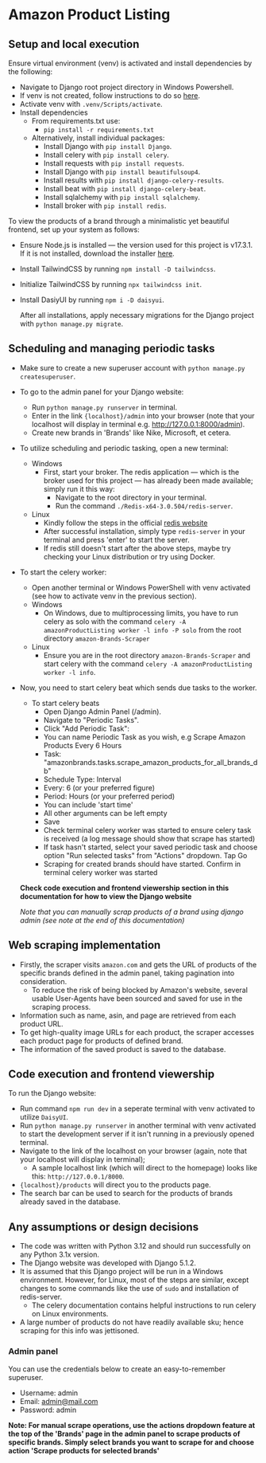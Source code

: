 # Amazon Product Listing
## Setup and local execution

Ensure virtual environment (venv) is activated and install dependencies by the following:
- Navigate to Django root project directory in Windows Powershell.
- If venv is not created, follow instructions to do so [here](https://docs.python.org/3/library/venv.html).
- Activate venv with `.venv/Scripts/activate`.
- Install dependencies
  - From requirements.txt use:
    - `pip install -r requirements.txt`
  - Alternatively, install individual packages:
    - Install Django with `pip install Django`.
    - Install celery with `pip install celery`.
    - Install requests with `pip install requests`.
    - Install Django with `pip install beautifulsoup4`.
    - Install results with `pip install django-celery-results`.
    - Install beat with `pip install django-celery-beat`.
    - Install sqlalchemy with `pip install sqlalchemy`.
    - Install broker with `pip install redis`.

To view the products of a brand through a minimalistic yet beautiful frontend, set up your system as follows:
+ Ensure Node.js is installed — the version used for this project is v17.3.1. If it is not installed, download the installer [here](https://nodejs.org/en/download).
+ Install TailwindCSS by running `npm install -D tailwindcss`.
+ Initialize TailwindCSS by running `npx tailwindcss init`.
+ Install DasiyUI by running `npm i -D daisyui`.

    After all installations, apply necessary migrations for the Django project with `python manage.py migrate`.

## Scheduling and managing periodic tasks
- Make sure to create a new superuser account with `python manage.py createsuperuser`.
- To go to the admin panel for your Django website:
  - Run `python manage.py runserver` in terminal.
  - Enter in the link `{localhost}/admin` into your browser (note that your localhost will display in terminal e.g. http://127.0.0.1:8000/admin).
  - Create new brands in 'Brands' like Nike, Microsoft, et cetera.
- To utilize scheduling and periodic tasking, open a new terminal:
  - Windows
    - First, start your broker. The redis application — which is the broker used for this project — has already been made available; simply run it this way:
      - Navigate to the root directory in your terminal.
      - Run the command `./Redis-x64-3.0.504/redis-server`.
  - Linux
    - Kindly follow the steps in the official [redis website](https://redis.io/docs/latest/operate/oss_and_stack/install/install-redis/install-redis-on-linux/)
    - After successful installation, simply type `redis-server` in your terminal and press 'enter' to start the server.
    - If redis still doesn't start after the above steps, maybe try checking your Linux distribution or try using Docker.
- To start the celery worker:
  - Open another terminal or Windows PowerShell with venv activated (see how to activate venv in the previous section).
  - Windows
    - On Windows, due to multiprocessing limits, you have to run celery as solo with the command `celery -A amazonProductListing worker -l info -P solo` from the root directory `amazon-Brands-Scraper`
  - Linux
    - Ensure you are in the root directory `amazon-Brands-Scraper` and start celery with the command `celery -A amazonProductListing worker -l info`.
- Now, you need to start celery beat which sends due tasks to the worker.
  - To start celery beats
    - Open Django Admin Panel (/admin).
    - Navigate to "Periodic Tasks".
    - Click "Add Periodic Task":
    - You can name Periodic Task as you wish, e.g Scrape Amazon Products Every 6 Hours
    - Task: "amazonbrands.tasks.scrape_amazon_products_for_all_brands_db"
    - Schedule Type: Interval
    - Every: 6 (or your preferred figure)
    - Period: Hours (or your preferred period)
    - You can include 'start time'
    - All other arguments can be left empty
    - Save
    - Check terminal celery worker was started to ensure celery task is received (a log message should show that scrape has started)
    - If task hasn't started, select your saved periodic task and choose option "Run selected tasks" from "Actions" dropdown. Tap Go
    - Scraping for created brands should have started. Confirm in terminal celery worker was started 

  **Check code execution and frontend viewership section in this documentation for how to view the Django website**

    *Note that you can manually scrap products of a brand using django admin (see note at the end of this documentation)*

## Web scraping implementation
- Firstly, the scraper visits `amazon.com` and gets the URL of products of the specific brands defined in the admin panel, taking pagination into consideration.
  - To reduce the risk of being blocked by Amazon's website, several usable User-Agents have been sourced and saved for use in the scraping process.
- Information such as name, asin, and page are retrieved from each product URL.
- To get high-quality image URLs for each product, the scraper accesses each product page for products of defined brand.
- The information of the saved product is saved to the database.

## Code execution and frontend viewership
To run the Django website:
- Run command `npm run dev` in a seperate terminal with venv activated to utilize `DaisyUI`.
- Run `python manage.py runserver` in another terminal with venv activated to start the development server if it isn't running in a previously opened terminal.
- Navigate to the link of the localhost on your browser (again, note that your localhost will display in terminal);
  - A sample localhost link (which will direct to the homepage) looks like this: `http://127.0.0.1/8000`.
- `{localhost}/products` will direct you to the products page.
- The search bar can be used to search for the products of brands already saved in the database.

## Any assumptions or design decisions
- The code was written with Python 3.12 and should run successfully on any Python 3.1x version.
- The Django website was developed with Django 5.1.2.
- It is assumed that this Django project will be run in a Windows environment. However, for Linux, most of the steps are similar, except changes to some commands like the use of `sudo` and installation of redis-server.
  - The celery documentation contains helpful instructions to run celery on Linux environments.
- A large number of products do not have readily available sku; hence scraping for this info was jettisoned.

### Admin panel
You can use the credentials below to create an easy-to-remember superuser.
- Username: admin
- Email: admin@mail.com
- Password: admin

**Note:  For manual scrape operations, use the actions dropdown feature at the top of the 'Brands' page in the admin panel to scrape products of specific brands. Simply select brands you want to scrape for and choose action 'Scrape products for selected brands'**